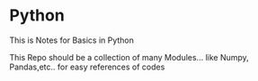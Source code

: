 # Python
This is Notes for  Basics in Python 

This Repo should be a collection of many Modules...
like Numpy, Pandas,etc.. for easy references of codes
